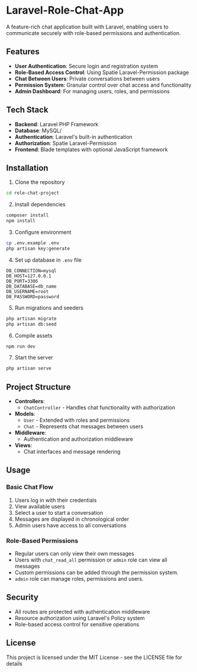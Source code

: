 # Laravel-Role-Chat-App

A feature-rich chat application built with Laravel, enabling users to communicate securely with role-based permissions and authentication.

## Features

- **User Authentication**: Secure login and registration system
- **Role-Based Access Control**: Using Spatie Laravel-Permission package
- **Chat Between Users**: Private conversations between users
- **Permission System**: Granular control over chat access and functionality
- **Admin Dashboard**: For managing users, roles, and permissions

## Tech Stack

- **Backend**: Laravel PHP Framework
- **Database**: MySQL/
- **Authentication**: Laravel's built-in authentication
- **Authorization**: Spatie Laravel-Permission
- **Frontend**: Blade templates with optional JavaScript framework

## Installation

1. Clone the repository
```bash
cd role-chat-project
```

2. Install dependencies
```bash
composer install
npm install
```

3. Configure environment
```bash
cp .env.example .env
php artisan key:generate
```

4. Set up database in `.env` file
```
DB_CONNECTION=mysql
DB_HOST=127.0.0.1
DB_PORT=3306
DB_DATABASE=db_name
DB_USERNAME=root
DB_PASSWORD=password
```

5. Run migrations and seeders
```bash
php artisan migrate
php artisan db:seed
```

6. Compile assets
```bash
npm run dev
```

7. Start the server
```bash
php artisan serve
```

## Project Structure

- **Controllers**: 
  - `ChatController` - Handles chat functionality with authorization
- **Models**:
  - `User` - Extended with roles and permissions
  - `Chat` - Represents chat messages between users
- **Middleware**:
  - Authentication and authorization middleware
- **Views**:
  - Chat interfaces and message rendering

## Usage

### Basic Chat Flow

1. Users log in with their credentials
2. View available users
3. Select a user to start a conversation
4. Messages are displayed in chronological order
5. Admin users have access to all conversations

### Role-Based Permissions

- Regular users can only view their own messages
- Users with `chat_read_all` permission or `admin` role can view all messages
- Custom permissions can be added through the permission system.
- `admin` role can manage roles, permissions and users.

## Security

- All routes are protected with authentication middleware
- Resource authorization using Laravel's Policy system
- Role-based access control for sensitive operations

## License

This project is licensed under the MIT License - see the LICENSE file for details